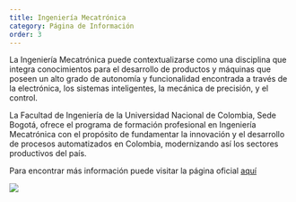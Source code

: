 ```yaml
---
title: Ingeniería Mecatrónica
category: Página de Información 
order: 3
---
```


La Ingeniería Mecatrónica puede contextualizarse como una disciplina que integra conocimientos para el desarrollo de productos y máquinas que poseen un alto grado de autonomía y funcionalidad encontrada a través de la electrónica, los sistemas inteligentes, la mecánica de precisión, y el control.

La Facultad de Ingeniería de la Universidad Nacional de Colombia, Sede Bogotá, ofrece el programa de formación profesional en Ingeniería Mecatrónica con el propósito de fundamentar la innovación y el desarrollo de procesos automatizados en Colombia, modernizando así los sectores productivos del país.

Para encontrar más información puede visitar la página oficial [aquí](https://ingenieria.bogota.unal.edu.co/es/formacion/pregrado/ingenieria-mecatronica.html)

![](//placehold.it/800x600)

